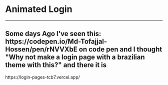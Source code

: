 <h1>Animated Login</h1>
<hr/>
<h2>Some days Ago I've seen this: https://codepen.io/Md-Tofajjal-Hossen/pen/rNVVXbE on code pen and I thought "Why not make a login page with a brazilian theme with this?" and there it is </h2>
https://login-pages-tcb7.vercel.app/
